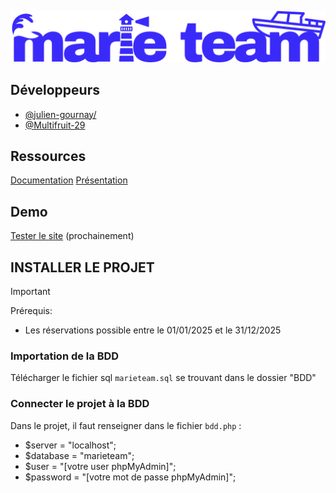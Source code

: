 ![Logo](https://github.com/julien-gournay/marieteam-siteweb/blob/main/img/logosvg_bleu.svg)

## Développeurs
- [@julien-gournay/](https://github.com/julien-gournay/)
- [@Multifruit-29](https://github.com/Multifruit-29/)

## Ressources
[Documentation](https://secretive-cicada-052.notion.site/Marie-Team-Document-Technique-18b881d0d2df80e6b59dcc7d8e8dd3b2)
[Présentation](https://marieteam.juliengournay.fr)

## Demo
[Tester le site](https://marieteam.donovanmercier.fr) (prochainement)

## INSTALLER LE PROJET
> [!IMPORTANT]
> Prérequis:
> - Les réservations possible entre le 01/01/2025 et le 31/12/2025

### Importation de la BDD
Télécharger le fichier sql `marieteam.sql` se trouvant dans le dossier "BDD"

### Connecter le projet à la BDD
Dans le projet, il faut renseigner dans le fichier `bdd.php` :
- $server = "localhost";
- $database = "marieteam";
- $user = "[votre user phpMyAdmin]";
- $password = "[votre mot de passe phpMyAdmin]";
